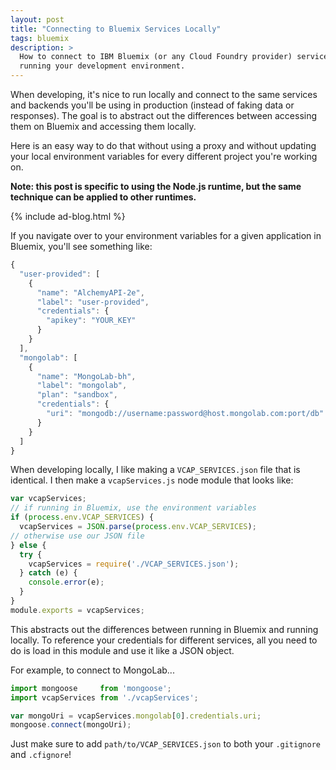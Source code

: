 ```yaml
---
layout: post
title: "Connecting to Bluemix Services Locally"
tags: bluemix
description: >
  How to connect to IBM Bluemix (or any Cloud Foundry provider) services when
  running your development environment.
---
```


When developing, it's nice to run locally and connect to the same services and
backends you'll be using in production (instead of faking data or responses).
The goal is to abstract out the differences between accessing them on Bluemix
and accessing them locally.

Here is an easy way to do that without using a proxy and without updating your
local environment variables for every different project you're working on.

**Note: this post is specific to using the Node.js runtime, but the same
technique can be applied to other runtimes.**

{% include ad-blog.html %}

If you navigate over to your environment variables for a given application in
Bluemix, you'll see something like:

~~~js
{
  "user-provided": [
    {
      "name": "AlchemyAPI-2e",
      "label": "user-provided",
      "credentials": {
        "apikey": "YOUR_KEY"
      }
    }
  ],
  "mongolab": [
    {
      "name": "MongoLab-bh",
      "label": "mongolab",
      "plan": "sandbox",
      "credentials": {
        "uri": "mongodb://username:password@host.mongolab.com:port/db"
      }
    }
  ]
}
~~~

When developing locally, I like making a `VCAP_SERVICES.json` file that is
identical. I then make a `vcapServices.js` node module that looks like:

~~~js
var vcapServices;
// if running in Bluemix, use the environment variables
if (process.env.VCAP_SERVICES) {
  vcapServices = JSON.parse(process.env.VCAP_SERVICES);
// otherwise use our JSON file
} else {
  try {
    vcapServices = require('./VCAP_SERVICES.json');
  } catch (e) {
    console.error(e);
  }
}
module.exports = vcapServices;
~~~

This abstracts out the differences between running in Bluemix and running
locally. To reference your credentials for different services, all you need to
do is load in this module and use it like a JSON object.

For example, to connect to MongoLab...

~~~js
import mongoose     from 'mongoose';
import vcapServices from './vcapServices';

var mongoUri = vcapServices.mongolab[0].credentials.uri;
mongoose.connect(mongoUri);
~~~

Just make sure to add `path/to/VCAP_SERVICES.json` to both your `.gitignore` and
`.cfignore`!
